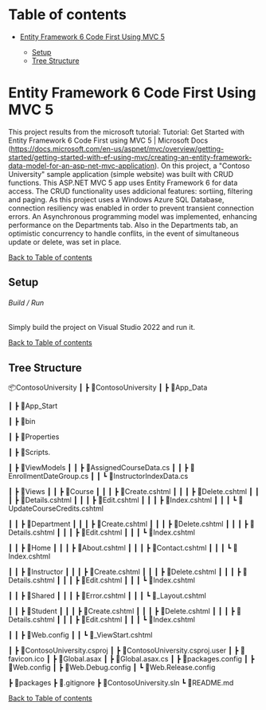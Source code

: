 # <a name="top">Table of contents 

* [Entity Framework 6 Code First Using MVC 5](#description)

	* [Setup](#setup)
	* [Tree Structure](#structure)

# <a name="description">Entity Framework 6 Code First Using MVC 5

This project results from the microsoft tutorial: Tutorial: Get Started with Entity Framework 6 Code First using MVC 5 | Microsoft Docs (https://docs.microsoft.com/en-us/aspnet/mvc/overview/getting-started/getting-started-with-ef-using-mvc/creating-an-entity-framework-data-model-for-an-asp-net-mvc-application).
On this project, a "Contoso University" sample application (simple website) was built with CRUD functions.
This ASP.NET MVC 5 app uses Entity Framework 6 for data access. 
The CRUD functionality uses addicional features: sortiing, filtering and paging.
As this project uses a Windows Azure SQL Database, connection resiliency was enabled in order to prevent transient connection errors.
An Asynchronous programming model was implemented, enhancing performance on the Departments tab.
Also in the Departments tab, an optimistic concurrency to handle conflits, in the event of simultaneous update or delete, was set in place.

[Back to Table of contents](#top)


## <a name="setup">Setup

###### Build / Run

Simply build the project on Visual Studio 2022 and run it.

[Back to Table of contents](#top)


## <a name="structure">Tree Structure

📦ContosoUniversity
 ┃
 ┣ 📂ContosoUniversity
 ┃ ┣ 📂App_Data

 ┃ ┣ 📂App_Start

 ┃ ┣ 📂bin

 ┃ ┣ 📂Properties

 ┃ ┣ 📂Scripts.

 ┃ ┣ 📂ViewModels
 ┃ ┃ ┣ 📜AssignedCourseData.cs
 ┃ ┃ ┣ 📜EnrollmentDateGroup.cs
 ┃ ┃ ┗ 📜InstructorIndexData.cs

 ┃ ┣ 📂Views
 ┃ ┃ ┣ 📂Course
 ┃ ┃ ┃ ┣ 📜Create.cshtml
 ┃ ┃ ┃ ┣ 📜Delete.cshtml
 ┃ ┃ ┃ ┣ 📜Details.cshtml
 ┃ ┃ ┃ ┣ 📜Edit.cshtml
 ┃ ┃ ┃ ┣ 📜Index.cshtml
 ┃ ┃ ┃ ┗ 📜UpdateCourseCredits.cshtml

 ┃ ┃ ┣ 📂Department
 ┃ ┃ ┃ ┣ 📜Create.cshtml
 ┃ ┃ ┃ ┣ 📜Delete.cshtml
 ┃ ┃ ┃ ┣ 📜Details.cshtml
 ┃ ┃ ┃ ┣ 📜Edit.cshtml
 ┃ ┃ ┃ ┗ 📜Index.cshtml

 ┃ ┃ ┣ 📂Home
 ┃ ┃ ┃ ┣ 📜About.cshtml
 ┃ ┃ ┃ ┣ 📜Contact.cshtml
 ┃ ┃ ┃ ┗ 📜Index.cshtml

 ┃ ┃ ┣ 📂Instructor
 ┃ ┃ ┃ ┣ 📜Create.cshtml
 ┃ ┃ ┃ ┣ 📜Delete.cshtml
 ┃ ┃ ┃ ┣ 📜Details.cshtml
 ┃ ┃ ┃ ┣ 📜Edit.cshtml
 ┃ ┃ ┃ ┗ 📜Index.cshtml

 ┃ ┃ ┣ 📂Shared
 ┃ ┃ ┃ ┣ 📜Error.cshtml
 ┃ ┃ ┃ ┗ 📜_Layout.cshtml

 ┃ ┃ ┣ 📂Student
 ┃ ┃ ┃ ┣ 📜Create.cshtml
 ┃ ┃ ┃ ┣ 📜Delete.cshtml
 ┃ ┃ ┃ ┣ 📜Details.cshtml
 ┃ ┃ ┃ ┣ 📜Edit.cshtml
 ┃ ┃ ┃ ┗ 📜Index.cshtml

 ┃ ┃ ┣ 📜Web.config
 ┃ ┃ ┗ 📜_ViewStart.cshtml

 ┃ ┣ 📜ContosoUniversity.csproj
 ┃ ┣ 📜ContosoUniversity.csproj.user
 ┃ ┣ 📜favicon.ico
 ┃ ┣ 📜Global.asax
 ┃ ┣ 📜Global.asax.cs
 ┃ ┣ 📜packages.config
 ┃ ┣ 📜Web.config
 ┃ ┣ 📜Web.Debug.config
 ┃ ┗ 📜Web.Release.config

 ┣ 📂packages
 ┣ 📜.gitignore
 ┣ 📜ContosoUniversity.sln
 ┗ 📜README.md

[Back to Table of contents](#top)




